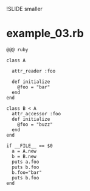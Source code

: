 !SLIDE smaller
# example_03.rb #

    @@@ ruby
    
    class A
    
      attr_reader :foo
    
      def initialize
        @foo = "bar"
      end
    end
    
    class B < A
      attr_accessor :foo
      def initialize
        @foo = "buzz"
      end
    end
    
    if __FILE__ == $0
      a = A.new
      b = B.new
      puts a.foo
      puts b.foo
      b.foo="bar"
      puts b.foo
    end
    
